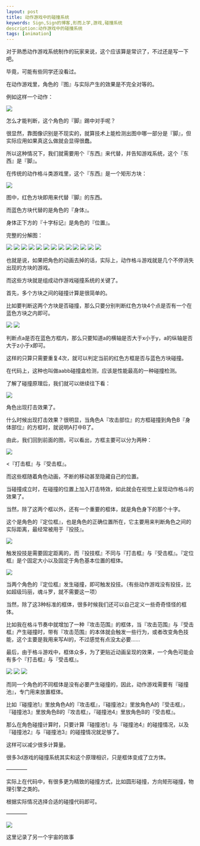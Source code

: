```yaml
---
layout: post
title: 动作游戏中的碰撞系统
keywords: Sign,Sign的博客,形而上学,游戏,碰撞系统
description:动作游戏中的碰撞系统
tags: [animation]
---
```

对于熟悉动作游戏系统制作的玩家来说，这个应该算是常识了，不过还是写一下吧。

毕竟，可能有些同学还没看过。

在动作游戏里，角色的『图』与实际产生的效果是不完全对等的。

例如这样一个动作：

<img src="http://upload-images.jianshu.io/upload_images/3575020-78639ac9c8bb1e85.gif?imageMogr2/auto-orient/strip">

怎么才能判断，这个角色的『脚』踢中对手呢？

很显然，靠图像识别是不现实的，就算技术上能检测出图中哪一部分是『脚』，但实际应用如果真这么做就会显得很蠢。

所以这种情况下，我们就需要用个『东西』来代替，并告知游戏系统，这个『东西』是『脚』。

在传统的动作格斗类游戏里，这个『东西』是一个矩形方块：



<img src="http://upload-images.jianshu.io/upload_images/3575020-2a4f315950d73203.png?imageMogr2/auto-orient/strip%7CimageView2/2/w/1240">

图中，红色方块即用来代替『脚』的东西。

而蓝色方块代替的是角色的『身体』。

身体正下方的『十字标记』是角色的『位置』。

完整的分解图：

<img src="http://upload-images.jianshu.io/upload_images/3575020-bb6c2ad3ef63f1ce.png?imageMogr2/auto-orient/strip%7CimageView2/2/w/1240">


<img src="http://upload-images.jianshu.io/upload_images/3575020-595abaf66b9a40ba.png?imageMogr2/auto-orient/strip%7CimageView2/2/w/1240">


<img src="http://upload-images.jianshu.io/upload_images/3575020-a1cd157aef3cbfe5.png?imageMogr2/auto-orient/strip%7CimageView2/2/w/1240">


<img src="http://upload-images.jianshu.io/upload_images/3575020-2df6de88bd4c0d0a.png?imageMogr2/auto-orient/strip%7CimageView2/2/w/1240">


<img src="http://upload-images.jianshu.io/upload_images/3575020-2a4f315950d73203.png?imageMogr2/auto-orient/strip%7CimageView2/2/w/1240">


<img src="http://upload-images.jianshu.io/upload_images/3575020-5279295b626b2cc9.png?imageMogr2/auto-orient/strip%7CimageView2/2/w/1240">


<img src="http://upload-images.jianshu.io/upload_images/3575020-e41b1aefae0f5c0a.png?imageMogr2/auto-orient/strip%7CimageView2/2/w/1240">


<img src="http://upload-images.jianshu.io/upload_images/3575020-1f9c3e489b49839c.png?imageMogr2/auto-orient/strip%7CimageView2/2/w/1240">


<img src="http://upload-images.jianshu.io/upload_images/3575020-56c41e0cc498dba0.png?imageMogr2/auto-orient/strip%7CimageView2/2/w/1240">


<img src="http://upload-images.jianshu.io/upload_images/3575020-0d9569008d0bccdc.png?imageMogr2/auto-orient/strip%7CimageView2/2/w/1240">


<img src="http://upload-images.jianshu.io/upload_images/3575020-5ffb99e81a334004.png?imageMogr2/auto-orient/strip%7CimageView2/2/w/1240">


<img src="http://upload-images.jianshu.io/upload_images/3575020-299e2f4ea76b01ac.png?imageMogr2/auto-orient/strip%7CimageView2/2/w/1240">


<img src="http://upload-images.jianshu.io/upload_images/3575020-83db40066eaa3139.gif?imageMogr2/auto-orient/strip">

也就是说，如果把角色的动画去掉的话，实际上，动作格斗游戏就是几个不停消失出现的方块的游戏。

而这些方块就是组成动作游戏碰撞系统的关键了。

首先，多个方块之间的碰撞计算是很简单的。

比如要判断这两个方块是否碰撞，那么只要分别判断红色方块4个点是否有一个在蓝色方块之内即可。

<img src="http://upload-images.jianshu.io/upload_images/3575020-a0a9cf5a0f03398e.png?imageMogr2/auto-orient/strip%7CimageView2/2/w/1240">


<img src="http://upload-images.jianshu.io/upload_images/3575020-39a118fe7355e291.png?imageMogr2/auto-orient/strip%7CimageView2/2/w/1240">

判断点a是否在蓝色方框内，那么只要知道a的横轴是否大于x小于y，a的纵轴是否大于z小于x即可。

这样的只算只需要重复4次，就可以判定当前的红色方框是否与蓝色方块碰撞。

在代码上，这种也叫做aabb碰撞盒检测，应该是性能最高的一种碰撞检测。

了解了碰撞原理后，我们就可以继续往下看：

<img src="http://upload-images.jianshu.io/upload_images/3575020-2f9cf393e293e46f.png?imageMogr2/auto-orient/strip%7CimageView2/2/w/1240">

角色出现打击效果了。

什么时候出现打击效果？很明显，当角色A『攻击部位』的方框碰撞到角色B『身体部位』的方框时，就说明A打中B了。

由此，我们回到前面的图，可以看出，方框主要可以分为两种：



<img src="http://upload-images.jianshu.io/upload_images/3575020-2a4f315950d73203.png?imageMogr2/auto-orient/strip%7CimageView2/2/w/1240">

<『打击框』与『受击框』。

而这些框随着角色动画，不断的移动甚至隐藏自己的位置。

当碰撞成立时，在碰撞的位置上加入打击特效，如此就会在视觉上呈现动作格斗的效果了。

当然，除了这两个框以外，还有一个重要的框体，就是角色身下的那个十字。

这个是角色的『定位框』，也是角色的正确位置所在，它主要用来判断角色之间的实际距离，最经常被用于『投技』。

<img src="http://upload-images.jianshu.io/upload_images/3575020-888ce90173c00d25.png?imageMogr2/auto-orient/strip%7CimageView2/2/w/1240">

触发投技是需要固定距离的，而『投技框』不同与『打击框』与『受击框』。『定位框』是个固定大小以及固定于角色基本位置的框体。

<img src="http://upload-images.jianshu.io/upload_images/3575020-1df6e80f045a49fd.png?imageMogr2/auto-orient/strip%7CimageView2/2/w/1240">

当两个角色的『定位框』发生碰撞，即可触发投技。（有些动作游戏没有投技，比如超级玛丽，魂斗罗，就不需要这一项）

当然，除了这3种标准的框体，很多时候我们还可以自己定义一些奇奇怪怪的框体。

比如我在格斗节奏中就增加了一种『攻击范围』的框体，当『攻击范围』与『受击框』产生碰撞时，带有『攻击范围』的本体就会触发一些行为，或者改变角色技能，这个主要是我用来写AI的，不过感觉有点没太必要……

最后，由于格斗游戏中，框体众多，为了更贴近动画呈现的效果，一个角色可能会有多个『打击框』与『受击框』。

<img src="http://upload-images.jianshu.io/upload_images/3575020-563bca4ff55a0f3e.png?imageMogr2/auto-orient/strip%7CimageView2/2/w/1240">


<img src="http://upload-images.jianshu.io/upload_images/3575020-156486f2663cddcd.png?imageMogr2/auto-orient/strip%7CimageView2/2/w/1240">


<img src="http://upload-images.jianshu.io/upload_images/3575020-e34d17e95a19225e.png?imageMogr2/auto-orient/strip%7CimageView2/2/w/1240">

而同一个角色的不同框体是没有必要产生碰撞的，因此，动作游戏需要有『碰撞池』，专门用来放置框体。

比如『碰撞池1』里放角色A的『攻击框』，『碰撞池2』里放角色A的『受击框』，『碰撞池3』里放角色B的『攻击框』，『碰撞池4』里放角色B的『受击框』。

那么在角色碰撞计算时，只要计算『碰撞池1』与『碰撞池4』的碰撞情况，以及『碰撞池2』与『碰撞池3』的碰撞情况就足够了。

这样可以减少很多计算量。

很多3d游戏的碰撞系统其实和这个原理相识，只是框体变成了立方体。

————

实际上在代码中，有很多更为精致的碰撞方式，比如圆形碰撞，方向矩形碰撞，物理引擎之类的。

根据实际情况选择合适的碰撞代码即可。

————

<img src="http://upload-images.jianshu.io/upload_images/3575020-2d82cc2a3c484933?imageMogr2/auto-orient/strip%7CimageView2/2/w/1240">


这里记录了另一个宇宙的故事